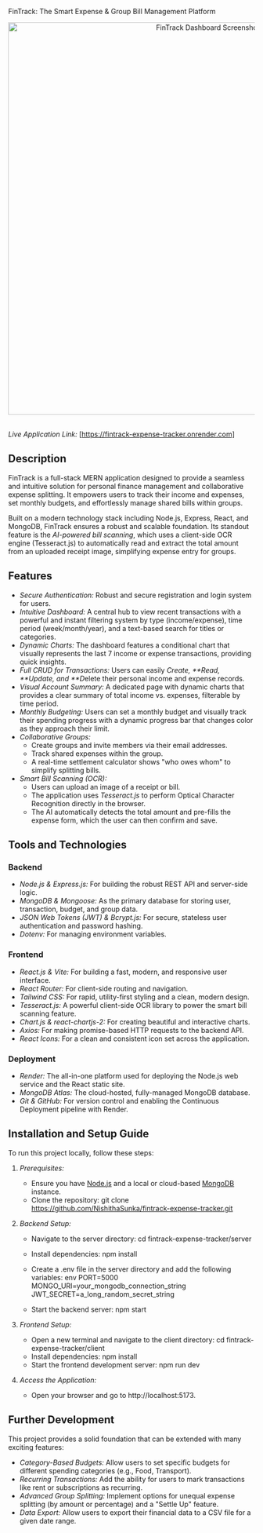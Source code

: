  FinTrack: The Smart Expense & Group Bill Management Platform

<div align="center">
 
  <!-- TODO: Replace this with a real screenshot of your application's dashboard -->
  <img src="DashBoard.png" alt="FinTrack Dashboard Screenshot" width="800"/>

</div>

<br/>


*Live Application Link:* [https://fintrack-expense-tracker.onrender.com]


## Description

FinTrack is a full-stack MERN application designed to provide a seamless and intuitive solution for personal finance management and collaborative expense splitting. It empowers users to track their income and expenses, set monthly budgets, and effortlessly manage shared bills within groups.

Built on a modern technology stack including Node.js, Express, React, and MongoDB, FinTrack ensures a robust and scalable foundation. Its standout feature is the *AI-powered bill scanning*, which uses a client-side OCR engine (Tesseract.js) to automatically read and extract the total amount from an uploaded receipt image, simplifying expense entry for groups.

## Features

- *Secure Authentication:* Robust and secure registration and login system for users.
- *Intuitive Dashboard:* A central hub to view recent transactions with a powerful and instant filtering system by type (income/expense), time period (week/month/year), and a text-based search for titles or categories.
- *Dynamic Charts:* The dashboard features a conditional chart that visually represents the last 7 income or expense transactions, providing quick insights.
- *Full CRUD for Transactions:* Users can easily *Create, **Read, **Update, and **D*elete their personal income and expense records.
- *Visual Account Summary:* A dedicated page with dynamic charts that provides a clear summary of total income vs. expenses, filterable by time period.
- *Monthly Budgeting:* Users can set a monthly budget and visually track their spending progress with a dynamic progress bar that changes color as they approach their limit.
- *Collaborative Groups:*
  - Create groups and invite members via their email addresses.
  - Track shared expenses within the group.
  - A real-time settlement calculator shows "who owes whom" to simplify splitting bills.
- *Smart Bill Scanning (OCR):*
  - Users can upload an image of a receipt or bill.
  - The application uses *Tesseract.js* to perform Optical Character Recognition directly in the browser.
  - The AI automatically detects the total amount and pre-fills the expense form, which the user can then confirm and save.

## Tools and Technologies

### Backend
- *Node.js & Express.js:* For building the robust REST API and server-side logic.
- *MongoDB & Mongoose:* As the primary database for storing user, transaction, budget, and group data.
- *JSON Web Tokens (JWT) & Bcrypt.js:* For secure, stateless user authentication and password hashing.
- *Dotenv:* For managing environment variables.

### Frontend
- *React.js & Vite:* For building a fast, modern, and responsive user interface.
- *React Router:* For client-side routing and navigation.
- *Tailwind CSS:* For rapid, utility-first styling and a clean, modern design.
- *Tesseract.js:* A powerful client-side OCR library to power the smart bill scanning feature.
- *Chart.js & react-chartjs-2:* For creating beautiful and interactive charts.
- *Axios:* For making promise-based HTTP requests to the backend API.
- *React Icons:* For a clean and consistent icon set across the application.

### Deployment
- *Render:* The all-in-one platform used for deploying the Node.js web service and the React static site.
- *MongoDB Atlas:* The cloud-hosted, fully-managed MongoDB database.
- *Git & GitHub:* For version control and enabling the Continuous Deployment pipeline with Render.

## Installation and Setup Guide

To run this project locally, follow these steps:

1.  *Prerequisites:*
    - Ensure you have [Node.js](https://nodejs.org/) and a local or cloud-based [MongoDB](https://www.mongodb.com/try/download/community) instance.
    - Clone the repository: git clone https://github.com/NishithaSunka/fintrack-expense-tracker.git

2.  *Backend Setup:*
    - Navigate to the server directory: cd fintrack-expense-tracker/server
    - Install dependencies: npm install
    - Create a .env file in the server directory and add the following variables:
      env
      PORT=5000
      MONGO_URI=your_mongodb_connection_string
      JWT_SECRET=a_long_random_secret_string
      
    - Start the backend server: npm start

3.  *Frontend Setup:*
    - Open a new terminal and navigate to the client directory: cd fintrack-expense-tracker/client
    - Install dependencies: npm install
    - Start the frontend development server: npm run dev

4.  *Access the Application:*
    - Open your browser and go to http://localhost:5173.

## Further Development

This project provides a solid foundation that can be extended with many exciting features:
- *Category-Based Budgets:* Allow users to set specific budgets for different spending categories (e.g., Food, Transport).
- *Recurring Transactions:* Add the ability for users to mark transactions like rent or subscriptions as recurring.
- *Advanced Group Splitting:* Implement options for unequal expense splitting (by amount or percentage) and a "Settle Up" feature.
- *Data Export:* Allow users to export their financial data to a CSV file for a given date range.
